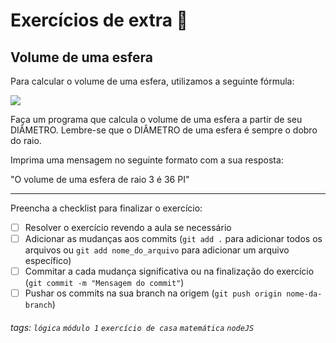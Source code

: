 
# Exercícios de extra 🌟

## Volume de uma esfera

Para calcular o volume de uma esfera, utilizamos a seguinte fórmula:

![](https://t2.uc.ltmcdn.com/pt/images/0/6/3/img_24360_ins_110423_600.jpg)

Faça um programa que calcula o volume de uma esfera a partir de seu DIÂMETRO. Lembre-se que o DIÂMETRO de uma esfera é sempre o dobro do raio.

Imprima uma mensagem no seguinte formato com a sua resposta:

"O volume de uma esfera de raio 3 é 36 PI"

---

Preencha a checklist para finalizar o exercício:

- [ ] Resolver o exercício revendo a aula se necessário
- [ ] Adicionar as mudanças aos commits (`git add .` para adicionar todos os arquivos ou `git add nome_do_arquivo` para adicionar um arquivo específico)
- [ ] Commitar a cada mudança significativa ou na finalização do exercício (`git commit -m "Mensagem do commit"`)
- [ ] Pushar os commits na sua branch na origem (`git push origin nome-da-branch`)

###### tags: `lógica` `módulo 1` `exercício de casa` `matemática` `nodeJS`
